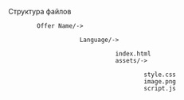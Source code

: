 Структура файлов

            Offer Name/->

                        Language/->
            
                                  index.html
                                  assets/->
                      
                                          style.css
                                          image.png
                                          script.js
